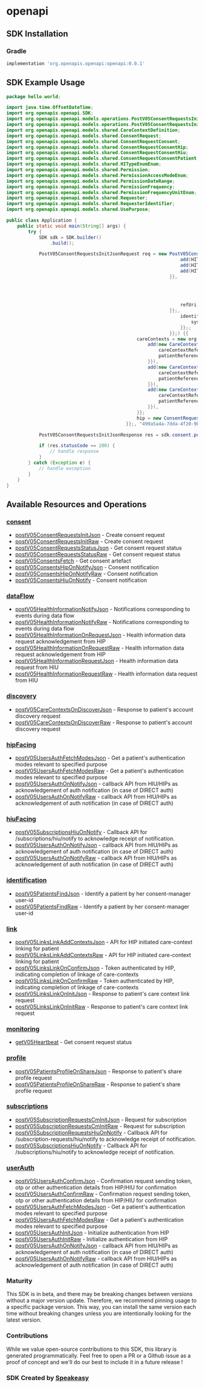 # openapi

<!-- Start SDK Installation -->
## SDK Installation

### Gradle

```groovy
implementation 'org.openapis.openapi:openapi:0.0.1'
```
<!-- End SDK Installation -->

## SDK Example Usage
<!-- Start SDK Example Usage -->
```java
package hello.world;

import java.time.OffsetDateTime;
import org.openapis.openapi.SDK;
import org.openapis.openapi.models.operations.PostV05ConsentRequestsInitJsonRequest;
import org.openapis.openapi.models.operations.PostV05ConsentRequestsInitJsonResponse;
import org.openapis.openapi.models.shared.CareContextDefinition;
import org.openapis.openapi.models.shared.ConsentRequest;
import org.openapis.openapi.models.shared.ConsentRequestConsent;
import org.openapis.openapi.models.shared.ConsentRequestConsentHip;
import org.openapis.openapi.models.shared.ConsentRequestConsentHiu;
import org.openapis.openapi.models.shared.ConsentRequestConsentPatient;
import org.openapis.openapi.models.shared.HITypeEnumEnum;
import org.openapis.openapi.models.shared.Permission;
import org.openapis.openapi.models.shared.PermissionAccessModeEnum;
import org.openapis.openapi.models.shared.PermissionDateRange;
import org.openapis.openapi.models.shared.PermissionFrequency;
import org.openapis.openapi.models.shared.PermissionFrequencyUnitEnum;
import org.openapis.openapi.models.shared.Requester;
import org.openapis.openapi.models.shared.RequesterIdentifier;
import org.openapis.openapi.models.shared.UsePurpose;

public class Application {
    public static void main(String[] args) {
        try {
            SDK sdk = SDK.builder()
                .build();

            PostV05ConsentRequestsInitJsonRequest req = new PostV05ConsentRequestsInitJsonRequest("corrupti",                 new ConsentRequest(                new ConsentRequestConsent(                new org.openapis.openapi.models.shared.HITypeEnumEnum[]{{
                                                                add(HITypeEnumEnum.DISCHARGE_SUMMARY),
                                                                add(HITypeEnumEnum.DIAGNOSTIC_REPORT),
                                                                add(HITypeEnumEnum.DISCHARGE_SUMMARY),
                                                            }},                 new ConsentRequestConsentHiu("nulla");,                 new ConsentRequestConsentPatient("hinapatel79@ndhm");,                 new Permission(PermissionAccessModeEnum.QUERY, OffsetDateTime.parse("2021-09-24T02:21:06.409Z"),                 new PermissionDateRange(OffsetDateTime.parse("2021-09-16T11:56:06.019Z"), OffsetDateTime.parse("2022-07-25T06:44:09.184Z"));,                 new PermissionFrequency() {{
                                                                                repeats = 297534L;
                                                                                unit = PermissionFrequencyUnitEnum.YEAR;
                                                                                value = 56713L;
                                                                            }};);,                 new UsePurpose("delectus", "tempora") {{
                                                                refUri = "http://lasting-sex.net";
                                                            }};,                 new Requester("Dr. Manju") {{
                                                                identifier = new RequesterIdentifier("REGNO", "MH1001") {{
                                                                    system = "https://www.mciindia.org";
                                                                }};;
                                                            }};) {{
                                                careContexts = new org.openapis.openapi.models.shared.CareContextDefinition[]{{
                                                    add(new CareContextDefinition("Episode1", "batman@tmh") {{
                                                        careContextReference = "Episode1";
                                                        patientReference = "batman@tmh";
                                                    }}),
                                                    add(new CareContextDefinition("Episode1", "batman@tmh") {{
                                                        careContextReference = "Episode1";
                                                        patientReference = "batman@tmh";
                                                    }}),
                                                    add(new CareContextDefinition("Episode1", "batman@tmh") {{
                                                        careContextReference = "Episode1";
                                                        patientReference = "batman@tmh";
                                                    }}),
                                                }};
                                                hip = new ConsentRequestConsentHip("iusto");;
                                            }};, "499a5a4a-7dda-4f20-9b67-e24589627061", OffsetDateTime.parse("2022-03-20T06:24:36.919Z")););            

            PostV05ConsentRequestsInitJsonResponse res = sdk.consent.postV05ConsentRequestsInitJson(req);

            if (res.statusCode == 200) {
                // handle response
            }
        } catch (Exception e) {
            // handle exception
        }
    }
}
```
<!-- End SDK Example Usage -->

<!-- Start SDK Available Operations -->
## Available Resources and Operations


### [consent](docs/consent/README.md)

* [postV05ConsentRequestsInitJson](docs/consent/README.md#postv05consentrequestsinitjson) - Create consent request
* [postV05ConsentRequestsInitRaw](docs/consent/README.md#postv05consentrequestsinitraw) - Create consent request
* [postV05ConsentRequestsStatusJson](docs/consent/README.md#postv05consentrequestsstatusjson) - Get consent request status
* [postV05ConsentRequestsStatusRaw](docs/consent/README.md#postv05consentrequestsstatusraw) - Get consent request status
* [postV05ConsentsFetch](docs/consent/README.md#postv05consentsfetch) - Get consent artefact
* [postV05ConsentsHipOnNotifyJson](docs/consent/README.md#postv05consentshiponnotifyjson) - Consent notification
* [postV05ConsentsHipOnNotifyRaw](docs/consent/README.md#postv05consentshiponnotifyraw) - Consent notification
* [postV05ConsentsHiuOnNotify](docs/consent/README.md#postv05consentshiuonnotify) - Consent notification

### [dataFlow](docs/dataflow/README.md)

* [postV05HealthInformationNotifyJson](docs/dataflow/README.md#postv05healthinformationnotifyjson) - Notifications corresponding to events during data flow
* [postV05HealthInformationNotifyRaw](docs/dataflow/README.md#postv05healthinformationnotifyraw) - Notifications corresponding to events during data flow
* [postV05HealthInformationOnRequestJson](docs/dataflow/README.md#postv05healthinformationonrequestjson) - Health information data request acknowledgement from HIP
* [postV05HealthInformationOnRequestRaw](docs/dataflow/README.md#postv05healthinformationonrequestraw) - Health information data request acknowledgement from HIP
* [postV05HealthInformationRequestJson](docs/dataflow/README.md#postv05healthinformationrequestjson) - Health information data request from HIU
* [postV05HealthInformationRequestRaw](docs/dataflow/README.md#postv05healthinformationrequestraw) - Health information data request from HIU

### [discovery](docs/discovery/README.md)

* [postV05CareContextsOnDiscoverJson](docs/discovery/README.md#postv05carecontextsondiscoverjson) - Response to patient's account discovery request
* [postV05CareContextsOnDiscoverRaw](docs/discovery/README.md#postv05carecontextsondiscoverraw) - Response to patient's account discovery request

### [hipFacing](docs/hipfacing/README.md)

* [postV05UsersAuthFetchModesJson](docs/hipfacing/README.md#postv05usersauthfetchmodesjson) - Get a patient's authentication modes relevant to specified purpose
* [postV05UsersAuthFetchModesRaw](docs/hipfacing/README.md#postv05usersauthfetchmodesraw) - Get a patient's authentication modes relevant to specified purpose
* [postV05UsersAuthOnNotifyJson](docs/hipfacing/README.md#postv05usersauthonnotifyjson) - callback API from HIU/HIPs as acknowledgement of auth notification (in case of DIRECT auth)
* [postV05UsersAuthOnNotifyRaw](docs/hipfacing/README.md#postv05usersauthonnotifyraw) - callback API from HIU/HIPs as acknowledgement of auth notification (in case of DIRECT auth)

### [hiuFacing](docs/hiufacing/README.md)

* [postV05SubscriptionsHiuOnNotify](docs/hiufacing/README.md#postv05subscriptionshiuonnotify) - Callback API for /subscriptions/hiu/notify to acknowledge receipt of notification.
* [postV05UsersAuthOnNotifyJson](docs/hiufacing/README.md#postv05usersauthonnotifyjson) - callback API from HIU/HIPs as acknowledgement of auth notification (in case of DIRECT auth)
* [postV05UsersAuthOnNotifyRaw](docs/hiufacing/README.md#postv05usersauthonnotifyraw) - callback API from HIU/HIPs as acknowledgement of auth notification (in case of DIRECT auth)

### [identification](docs/identification/README.md)

* [postV05PatientsFindJson](docs/identification/README.md#postv05patientsfindjson) - Identify a patient by her consent-manager user-id
* [postV05PatientsFindRaw](docs/identification/README.md#postv05patientsfindraw) - Identify a patient by her consent-manager user-id

### [link](docs/link/README.md)

* [postV05LinksLinkAddContextsJson](docs/link/README.md#postv05linkslinkaddcontextsjson) - API for HIP initiated care-context linking for patient
* [postV05LinksLinkAddContextsRaw](docs/link/README.md#postv05linkslinkaddcontextsraw) - API for HIP initiated care-context linking for patient
* [postV05LinksLinkOnConfirmJson](docs/link/README.md#postv05linkslinkonconfirmjson) - Token authenticated by HIP, indicating completion of linkage of care-contexts
* [postV05LinksLinkOnConfirmRaw](docs/link/README.md#postv05linkslinkonconfirmraw) - Token authenticated by HIP, indicating completion of linkage of care-contexts
* [postV05LinksLinkOnInitJson](docs/link/README.md#postv05linkslinkoninitjson) - Response to patient's care context link request
* [postV05LinksLinkOnInitRaw](docs/link/README.md#postv05linkslinkoninitraw) - Response to patient's care context link request

### [monitoring](docs/monitoring/README.md)

* [getV05Heartbeat](docs/monitoring/README.md#getv05heartbeat) - Get consent request status

### [profile](docs/profile/README.md)

* [postV05PatientsProfileOnShareJson](docs/profile/README.md#postv05patientsprofileonsharejson) - Response to patient's share profile request
* [postV05PatientsProfileOnShareRaw](docs/profile/README.md#postv05patientsprofileonshareraw) - Response to patient's share profile request

### [subscriptions](docs/subscriptions/README.md)

* [postV05SubscriptionRequestsCmInitJson](docs/subscriptions/README.md#postv05subscriptionrequestscminitjson) - Request for subscription
* [postV05SubscriptionRequestsCmInitRaw](docs/subscriptions/README.md#postv05subscriptionrequestscminitraw) - Request for subscription
* [postV05SubscriptionRequestsHiuOnNotify](docs/subscriptions/README.md#postv05subscriptionrequestshiuonnotify) - Callback API for /subscription-requests/hiu/notify to acknowledge receipt of notification.
* [postV05SubscriptionsHiuOnNotify](docs/subscriptions/README.md#postv05subscriptionshiuonnotify) - Callback API for /subscriptions/hiu/notify to acknowledge receipt of notification.

### [userAuth](docs/userauth/README.md)

* [postV05UsersAuthConfirmJson](docs/userauth/README.md#postv05usersauthconfirmjson) - Confirmation request sending token, otp or other authentication details from HIP/HIU for confirmation
* [postV05UsersAuthConfirmRaw](docs/userauth/README.md#postv05usersauthconfirmraw) - Confirmation request sending token, otp or other authentication details from HIP/HIU for confirmation
* [postV05UsersAuthFetchModesJson](docs/userauth/README.md#postv05usersauthfetchmodesjson) - Get a patient's authentication modes relevant to specified purpose
* [postV05UsersAuthFetchModesRaw](docs/userauth/README.md#postv05usersauthfetchmodesraw) - Get a patient's authentication modes relevant to specified purpose
* [postV05UsersAuthInitJson](docs/userauth/README.md#postv05usersauthinitjson) - Initialize authentication from HIP
* [postV05UsersAuthInitRaw](docs/userauth/README.md#postv05usersauthinitraw) - Initialize authentication from HIP
* [postV05UsersAuthOnNotifyJson](docs/userauth/README.md#postv05usersauthonnotifyjson) - callback API from HIU/HIPs as acknowledgement of auth notification (in case of DIRECT auth)
* [postV05UsersAuthOnNotifyRaw](docs/userauth/README.md#postv05usersauthonnotifyraw) - callback API from HIU/HIPs as acknowledgement of auth notification (in case of DIRECT auth)
<!-- End SDK Available Operations -->

### Maturity

This SDK is in beta, and there may be breaking changes between versions without a major version update. Therefore, we recommend pinning usage 
to a specific package version. This way, you can install the same version each time without breaking changes unless you are intentionally 
looking for the latest version.

### Contributions

While we value open-source contributions to this SDK, this library is generated programmatically. 
Feel free to open a PR or a Github issue as a proof of concept and we'll do our best to include it in a future release !

### SDK Created by [Speakeasy](https://docs.speakeasyapi.dev/docs/using-speakeasy/client-sdks)
